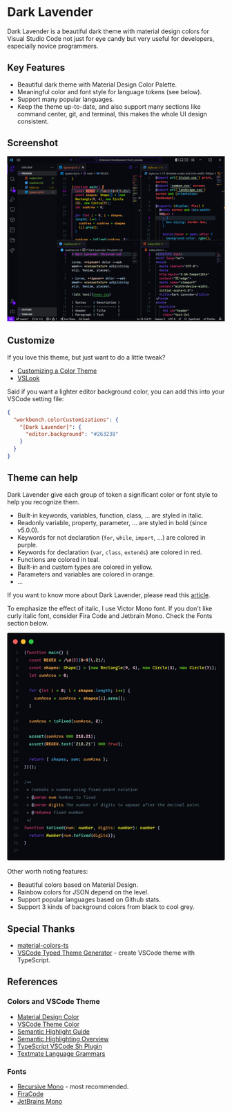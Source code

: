 # Dark Lavender

Dark Lavender is a beautiful dark theme with material design colors for Visual Studio Code not just for eye candy but very useful for developers, especially novice programmers.

## Key Features

- Beautiful dark theme with Material Design Color Palette.
- Meaningful color and font style for language tokens (see below).
- Support many popular languages.
- Keep the theme up-to-date, and also support many sections like command center, git, and terminal, this makes the whole UI design consistent.

## Screenshot

![dark-lavender-screenshot](https://raw.githubusercontent.com/t7yang/dark-lavender/master/images/screenshot.png)

## Customize

If you love this theme, but just want to do a little tweak?

- [Customizing a Color Theme](https://code.visualstudio.com/docs/getstarted/themes#_customizing-a-color-theme)
- [VSLook](https://marketplace.visualstudio.com/items?itemName=sudoaugustin.vslook)

Said if you want a lighter editor background color, you can add this into your VSCode setting file:

```json
{
  "workbench.colorCustomizations": {
    "[Dark Lavender]": {
      "editor.background": "#263238"
    }
  }
}
```

## Theme can help

Dark Lavender give each group of token a significant color or font style to help you recognize them.

- Built-in keywords, variables, function, class, ... are styled in italic.
- Readonly variable, property, parameter, ... are styled in bold (since v5.0.0).
- Keywords for not declaration (`for`, `while`, `import`, ...) are colored in purple.
- Keywords for declaration (`var`, `class`, `extends`) are colored in red.
- Functions are colored in teal.
- Built-in and custom types are colored in yellow.
- Parameters and variables are colored in orange.
- ...

If you want to know more about Dark Lavender, please read this [article](https://dev.to/t7yang/dark-lavender-a-beautiful-and-useful-vscode-theme-41gh).

To emphasize the effect of italic, I use Victor Mono font. If you don't like curly italic font, consider Fira Code and Jetbrain Mono. Check the Fonts section below.

![dark-lavender-typescript](https://raw.githubusercontent.com/t7yang/dark-lavender/master/images/typescript.jpg)

Other worth noting features:

- Beautiful colors based on Material Design.
- Rainbow colors for JSON depend on the level.
- Support popular languages based on Github stats.
- Support 3 kinds of background colors from black to cool grey.

## Special Thanks

- [material-colors-ts](https://github.com/harveyconnor/material-colors-ts)
- [VSCode Typed Theme Generator](https://github.com/t7yang/vscode-typed-theme-generator) - create VSCode theme with TypeScript.

## References

### Colors and VSCode Theme

- [Material Design Color](https://www.materialui.co/colors)
- [VSCode Theme Color](https://code.visualstudio.com/api/references/theme-color)
- [Semantic Highlight Guide](https://code.visualstudio.com/api/language-extensions/semantic-highlight-guide)
- [Semantic Highlighting Overview](https://github.com/microsoft/vscode/wiki/Semantic-Highlighting-Overview)
- [TypeScript VSCode Sh Plugin](https://github.com/aeschli/typescript-vscode-sh-plugin/blob/master/README.md)
- [Textmate Language Grammars](https://macromates.com/manual/en/language_grammars)

### Fonts

- [Recursive Mono](https://www.recursive.design/) - most recommended.
- [FiraCode](https://github.com/tonsky/FiraCode)
- [JetBrains Mono](https://www.jetbrains.com/lp/mono)
